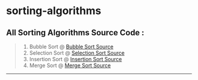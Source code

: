 # sorting-algorithms

All Sorting Algorithms Source Code :
------------------------------------------------------------------------------------------------------------------------------------------------
> 1. Bubble Sort      @    [Bubble Sort Source](https://github.com/tejaanuchuri/sorting-algorithms/tree/main/Bubble%20Sort) <br>
> 2. Selection Sort   @    [Selection Sort Source](https://github.com/tejaanuchuri/sorting-algorithms/tree/main/Selection%20sort)<br>
> 3. Insertion Sort   @    [Insertion Sort Source](https://github.com/tejaanuchuri/sorting-algorithms/tree/main/Insertion%20Sort)
> 4. Merge Sort   @    [Merge Sort Source](https://github.com/tejaanuchuri/sorting-algorithms/tree/main/Merge%20Sort)
------------------------------------------------------------------------------------------------------------------------------------------------